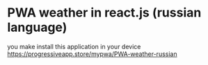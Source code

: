 # PWA weather in react.js (russian language)

you make install this application in your device
https://progressiveapp.store/mypwa/PWA-weather-russian
